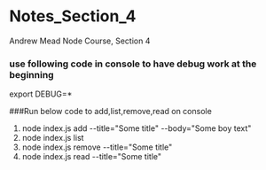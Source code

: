 # Notes_Section_4

Andrew Mead Node Course, Section 4

### use following code in console to have debug work at the beginning

export DEBUG=\*

###Run below code to add,list,remove,read on console

1. node index.js add --title="Some title" --body="Some boy text"
2. node index.js list
3. node index.js remove --title="Some title"
4. node index.js read --title="Some title"
